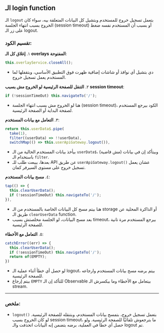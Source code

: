 ## الـ login function

 الـ `logout` بتعمل تسجيل خروج للمستخدم وبتشيل كل البيانات المتعلقة بيه، سواء كان الخروج بسبب انتهاء الجلسة (session timeout) أو بسبب أن المستخدم نفسه ضغط على زر الـ logout.

### تقسيم الكود:

١. **إغلاق كل الـ overlays المفتوحة**:
   ```typescript
   this.overlayService.closeAll();
   ```
   - دي بتشيل أي نوافذ أو شاشات إضافية ظهرت فوق التطبيق الأساسي، وبتقفلها لما المستخدم يعمل تسجيل خروج.

٢. **التنقل للصفحة الرئيسية لو الخروج مش بسبب session timeout**:
   ```typescript
   if (!sessionTimeOut) this.navigateTo('/');
   ```
   - هنا لو الخروج مش بسبب انتهاء الجلسة (session timeout)، الكود بيرجع المستخدم لصفحة البداية أو الصفحة الرئيسية.

٣. **التعامل مع بيانات المستخدم**:
   ```typescript
   return this.userData$.pipe(
     take(1),
     filter((userData) => !!userData),
     switchMap(() => this.userApiGateway.logout()),
   ```
   - بيأخذ بيانات المستخدم الحالية من الـ `userData$`، وبيتأكد إن في بيانات (مش فاضية) باستخدام الـ `filter`.
   - بعدها، بيبعت طلب للـ API عن طريق `userApiGateway.logout()` عشان يعمل تسجيل خروج على مستوى السيرفر كمان.

٤. **مسح بيانات المستخدم**:
   ```typescript
   tap(() => {
     this.clearUserData();
     if (!sessionTimeOut) this.navigateTo('/');
   }),
   ```
   - هنا بيتم مسح كل البيانات الخاصة بالمستخدم من الـ storage أو الذاكرة المحلية عن طريق الـ `clearUserData` function.
   - بعد مسح البيانات، لو الجلسة مخلصتش بسبب timeout، بيرجع المستخدم مرة تانية للصفحة الرئيسية.

٥. **التعامل مع الأخطاء**:
   ```typescript
   catchError((err) => {
     this.clearUserData();
     if (!sessionTimeOut) this.navigateTo('/');
     return of(EMPTY);
   })
   ```
   - لو حصل أي خطأ أثناء عملية الـ logout، بيتم برضه مسح بيانات المستخدم وارجاعه للصفحة الرئيسية.
   - بيتم إرجاع `EMPTY` للتأكد إن الـ Observable بيتعامل مع الأخطاء وما بيكسرش الـ stream.

---

### ملخص:
- `logout()` بتعمل تسجيل خروج، بتمسح بيانات المستخدم، وبتنقله للصفحة الرئيسية. لو كان الخروج بسبب session timeout، ما بترجعوش تلقائيًا للصفحة الرئيسية. ولو حصل أي خطأ في العملية، برضه بتضمن إنه البيانات اتحذفت والـ logout تم.
